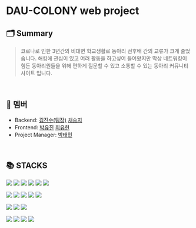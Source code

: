 # DAU-COLONY web project

## 🗂 Summary
> 코로나로 인한 3년간의 비대면 학교생활로 동아리 선후배 간의 교류가 크게 줄었습니다. 해킹에 관심이 있고 여러 활동을 하고싶어 들어왔지만 막상 네트워킹이 힘든 동아리원들을 위해 편하게 질문할 수 있고 소통할 수 있는 동아리 커뮤니티 사이트 입니다.

<br/>

## 👥 멤버
* Backend: [김진수(팀장)](https://github.com/dgjinsu) [채승지](https://github.com/ChaeSeungJi)
* Frontend: [박유진](https://github.com/yujinn00) [최유현](https://github.com/Choiyuhyeon)
* Project Manager: [박태민](https://github.com/DLLegs)

<br/>

<h2>📚 STACKS</h2>
<div> 
  <img src="https://img.shields.io/badge/java-007396?style=for-the-badge&logo=java&logoColor=white"> 
  <img src="https://img.shields.io/badge/spring-6DB33F?style=for-the-badge&logo=spring&logoColor=white">
  <img src="https://img.shields.io/badge/Spring Boot-6DB33F?style=for-the-badge&logo=spring boot&logoColor=white">
  <img src="https://img.shields.io/badge/mysql-4479A1?style=for-the-badge&logo=mysql&logoColor=white">
  <img src="https://img.shields.io/badge/Spring Security-6DB33F?style=for-the-badge&logo=springsecurity&logoColor=white">
  <img src="https://img.shields.io/badge/swagger-85EA2D?style=for-the-badge&logo=swagger&logoColor=white">
  <p></p>
  
  <img src="https://img.shields.io/badge/GitHub Actions-2088FF?style=for-the-badge&logo=GitHub Actions&logoColor=white">
  <img src="https://img.shields.io/badge/EC2-FF9900?style=for-the-badge&logo=Amazon EC2&logoColor=white">
  <img src="https://img.shields.io/badge/RDS-527FFF?style=for-the-badge&logo=Amazon RDS&logoColor=white">
  <img src="https://img.shields.io/badge/S3-569A31?style=for-the-badge&logo=Amazon S3&logoColor=white">
  <img src="https://img.shields.io/badge/figma-F24E1E?style=for-the-badge&logo=figma&logoColor=white">
  <p></p>  
   
  <img src="https://img.shields.io/badge/github-181717?style=for-the-badge&logo=github&logoColor=white">
  <img src="https://img.shields.io/badge/git-F05032?style=for-the-badge&logo=git&logoColor=white">
  <img src="https://img.shields.io/badge/Notion-000000?style=for-the-badge&logo=Notion&logoColor=white">
  

  <p></p>
  <img src="https://img.shields.io/badge/html5-E34F26?style=for-the-badge&logo=html5&logoColor=white">
  <img src="https://img.shields.io/badge/css-1572B6?style=for-the-badge&logo=css3&logoColor=white">
  <img src="https://img.shields.io/badge/javascript-F7DF1E?style=for-the-badge&logo=javascript&logoColor=black">
  <img src="https://img.shields.io/badge/jQuery-0769AD?style=for-the-badge&logo=jQuery&logoColor=white">
</div>


